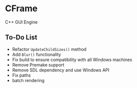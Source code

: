 # CFrame

C++ GUI Engine

## To-Do List

- Refactor `UpdateChildSizes()` method
- Add `Blur()` functionality
- Fix build to ensure compatibility with all Windows machines
- Remove Premake support
- Remove SDL dependency and use Windows API
- Fix paths
- batch rendering


